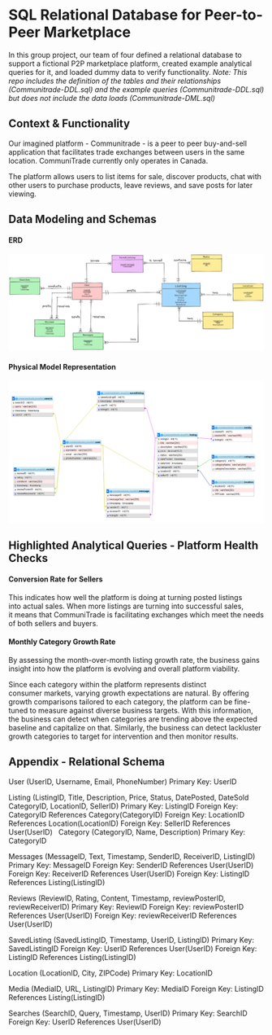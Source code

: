 # SQL Relational Database for Peer-to-Peer Marketplace
 In this group project, our team of four defined a relational database to support a fictional P2P marketplace platform,  created example analytical queries for it, and loaded dummy data to verify functionality. 
 _Note: This repo includes the definition of the tables and their relationships (Communitrade-DDL.sql) and the example queries (Communitrade-DDL.sql) but does not include the data loads (Communitrade-DML.sql)_


## Context & Functionality
Our imagined platform - Communitrade - is a peer to peer buy-and-sell application that facilitates trade exchanges between users in the same location. CommuniTrade currently only operates in Canada.

The platform allows users to list items for sale, discover products, chat with other users to purchase products, leave reviews, and save posts for later viewing.

## Data Modeling and Schemas
#### ERD
![ERD](https://github.com/aoluwolerotimi/P2P-Marketplace-SQL-Group-Project/blob/main/Images/ERD.png)

#### Physical Model Representation
![Phys_Mod](https://github.com/aoluwolerotimi/P2P-Marketplace-SQL-Group-Project/blob/main/Images/Physical-Model.png)

## Highlighted Analytical Queries - Platform Health Checks
#### Conversion Rate for Sellers
This indicates how well the platform is doing at turning posted listings into actual sales. When more listings are turning into successful sales, it means that CommuniTrade is facilitating exchanges which meet the needs of both sellers and buyers.​

#### Monthly Category Growth Rate
By assessing the month-over-month listing growth rate, the business gains insight into how the platform is evolving and overall platform viability. ​

Since each category within the platform represents distinct consumer markets, varying growth expectations are natural. By offering growth comparisons tailored to each category, the platform can be fine-tuned to measure against diverse business targets.​ With this information, the business can detect when categories are trending above the expected baseline and capitalize on that.
Similarly, the business can detect lackluster growth categories to target for intervention and then monitor results. ​

## Appendix - Relational Schema
User (UserID, Username, Email, PhoneNumber)
Primary Key: UserID

Listing (ListingID, Title, Description, Price, Status, DatePosted, DateSold CategoryID, LocationID, SellerID)
Primary Key: ListingID
Foreign Key: CategoryID References Category(CategoryID)
Foreign Key: LocationID References Location(LocationID)
Foreign Key: SellerID References User(UserID)
 
Category (CategoryID, Name, Description)
Primary Key: CategoryID

Messages (MessageID, Text, Timestamp, SenderID, ReceiverID, ListingID)
Primary Key: MessageID
Foreign Key: SenderID References User(UserID)
Foreign Key: ReceiverID References User(UserID)
Foreign Key: ListingID References Listing(ListingID)

Reviews (ReviewID, Rating, Content, Timestamp, reviewPosterID, reviewReceiverID)
Primary Key: ReviewID
Foreign Key: reviewPosterID References User(UserID)
Foreign Key: reviewReceiverID References User(UserID)

SavedListing (SavedListingID, Timestamp, UserID, ListingID)
Primary Key: SavedListingID
Foreign Key: UserID References User(UserID)
Foreign Key: ListingID References Listing(ListingID)
 
Location (LocationID, City, ZIPCode)
Primary Key: LocationID

Media (MediaID, URL, ListingID)
Primary Key: MediaID
Foreign Key: ListingID References Listing(ListingID)

Searches (SearchID, Query, Timestamp, UserID)
Primary Key: SearchID
Foreign Key: UserID References User(UserID)



